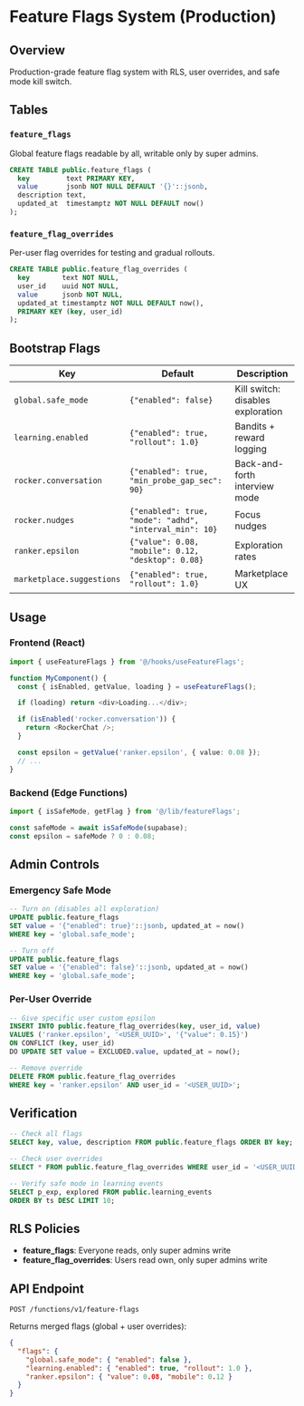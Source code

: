 # Feature Flags System (Production)

## Overview

Production-grade feature flag system with RLS, user overrides, and safe mode kill switch.

## Tables

### `feature_flags`
Global feature flags readable by all, writable only by super admins.

```sql
CREATE TABLE public.feature_flags (
  key         text PRIMARY KEY,
  value       jsonb NOT NULL DEFAULT '{}'::jsonb,
  description text,
  updated_at  timestamptz NOT NULL DEFAULT now()
);
```

### `feature_flag_overrides`
Per-user flag overrides for testing and gradual rollouts.

```sql
CREATE TABLE public.feature_flag_overrides (
  key        text NOT NULL,
  user_id    uuid NOT NULL,
  value      jsonb NOT NULL,
  updated_at timestamptz NOT NULL DEFAULT now(),
  PRIMARY KEY (key, user_id)
);
```

## Bootstrap Flags

| Key | Default | Description |
|-----|---------|-------------|
| `global.safe_mode` | `{"enabled": false}` | Kill switch: disables exploration |
| `learning.enabled` | `{"enabled": true, "rollout": 1.0}` | Bandits + reward logging |
| `rocker.conversation` | `{"enabled": true, "min_probe_gap_sec": 90}` | Back-and-forth interview mode |
| `rocker.nudges` | `{"enabled": true, "mode": "adhd", "interval_min": 10}` | Focus nudges |
| `ranker.epsilon` | `{"value": 0.08, "mobile": 0.12, "desktop": 0.08}` | Exploration rates |
| `marketplace.suggestions` | `{"enabled": true, "rollout": 1.0}` | Marketplace UX |

## Usage

### Frontend (React)

```typescript
import { useFeatureFlags } from '@/hooks/useFeatureFlags';

function MyComponent() {
  const { isEnabled, getValue, loading } = useFeatureFlags();

  if (loading) return <div>Loading...</div>;

  if (isEnabled('rocker.conversation')) {
    return <RockerChat />;
  }

  const epsilon = getValue('ranker.epsilon', { value: 0.08 });
  // ...
}
```

### Backend (Edge Functions)

```typescript
import { isSafeMode, getFlag } from '@/lib/featureFlags';

const safeMode = await isSafeMode(supabase);
const epsilon = safeMode ? 0 : 0.08;
```

## Admin Controls

### Emergency Safe Mode

```sql
-- Turn on (disables all exploration)
UPDATE public.feature_flags 
SET value = '{"enabled": true}'::jsonb, updated_at = now() 
WHERE key = 'global.safe_mode';

-- Turn off
UPDATE public.feature_flags 
SET value = '{"enabled": false}'::jsonb, updated_at = now() 
WHERE key = 'global.safe_mode';
```

### Per-User Override

```sql
-- Give specific user custom epsilon
INSERT INTO public.feature_flag_overrides(key, user_id, value)
VALUES ('ranker.epsilon', '<USER_UUID>', '{"value": 0.15}')
ON CONFLICT (key, user_id) 
DO UPDATE SET value = EXCLUDED.value, updated_at = now();

-- Remove override
DELETE FROM public.feature_flag_overrides 
WHERE key = 'ranker.epsilon' AND user_id = '<USER_UUID>';
```

## Verification

```sql
-- Check all flags
SELECT key, value, description FROM public.feature_flags ORDER BY key;

-- Check user overrides
SELECT * FROM public.feature_flag_overrides WHERE user_id = '<USER_UUID>';

-- Verify safe mode in learning events
SELECT p_exp, explored FROM public.learning_events 
ORDER BY ts DESC LIMIT 10;
```

## RLS Policies

- **feature_flags**: Everyone reads, only super admins write
- **feature_flag_overrides**: Users read own, only super admins write

## API Endpoint

`POST /functions/v1/feature-flags`

Returns merged flags (global + user overrides):

```json
{
  "flags": {
    "global.safe_mode": { "enabled": false },
    "learning.enabled": { "enabled": true, "rollout": 1.0 },
    "ranker.epsilon": { "value": 0.08, "mobile": 0.12 }
  }
}
```
